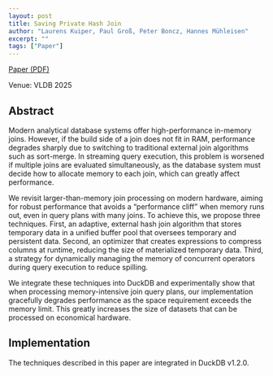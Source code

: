 ```yaml
---
layout: post
title: Saving Private Hash Join
author: "Laurens Kuiper, Paul Groß, Peter Boncz, Hannes Mühleisen"
excerpt: ""
tags: ["Paper"]
---
```


[Paper (PDF)](https://www.vldb.org/pvldb/vol18/p2748-kuiper.pdf)

Venue: VLDB 2025

## Abstract

Modern analytical database systems offer high-performance in-memory joins. However, if the build side of a join does not fit in RAM, performance degrades sharply due to switching to traditional external join algorithms such as sort-merge. In streaming query execution, this problem is worsened if multiple joins are evaluated simultaneously, as the database system must decide how to allocate memory to each join, which can greatly affect performance.

We revisit larger-than-memory join processing on modern hardware, aiming for robust performance that avoids a “performance cliff” when memory runs out, even in query plans with many joins. To achieve this, we propose three techniques. First, an adaptive, external hash join algorithm that stores temporary data in a unified buffer pool that oversees temporary and persistent data. Second, an optimizer that creates expressions to compress columns at runtime, reducing the size of materialized temporary data. Third, a strategy for dynamically managing the memory of concurrent operators during query execution to reduce spilling.

We integrate these techniques into DuckDB and experimentally show that when processing memory-intensive join query plans, our implementation gracefully degrades performance as the space requirement exceeds the memory limit. This greatly increases the size of datasets that can be processed on economical hardware.

## Implementation

The techniques described in this paper are integrated in DuckDB v1.2.0.
